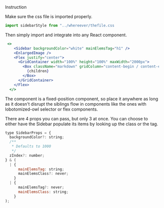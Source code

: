 Instruction

Make sure the css file is imported properly.

```js
import sidebarStyle from "../whereever/thefile.css
```

Then simply import and integrate into any React component. 

```jsx
 <>
    <Sidebar backgroundColor="white" mainElemsTag="h1" />
    <EnlargedImage />
    <Flex justify="center">
      <GridContainer width="100%" height="100%" maxWidth="2000px">
        <Box className="markdown" gridColumn="content-begin / content-end">
          {children}
        </Box>
      </GridContainer>
    </Flex>
  </>
```

The component is a fixed-position component, so place it anywhere as long as it doesn't disrupt the siblings flow in components like the ones with lobotomized-owl selector or flex components.

There are 4 props you can pass, but only 3 at once.
You can choose to either have the Sidebar populate its items by looking up the class or the tag.

```jsx
type SidebarProps = {
  backgroundColor?: string;
  /**
   * Defaults to 1000
   */
  zIndex?: number;
} & (
  | {
      mainElemsTag: string;
      mainElemsClass?: never;
    }
  | {
      mainElemsTag?: never;
      mainElemsClass: string;
    }
);
```
